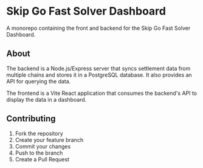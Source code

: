 # Skip Go Fast Solver Dashboard

A monorepo containing the front and backend for the Skip Go Fast Solver Dashboard.

## About

The backend is a Node.js/Express server that syncs settlement data from multiple chains and stores it in a PostgreSQL database. It also provides an API for querying the data.

The frontend is a Vite React application that consumes the backend's API to display the data in a dashboard.

## Contributing

1. Fork the repository
2. Create your feature branch
3. Commit your changes
4. Push to the branch
5. Create a Pull Request
